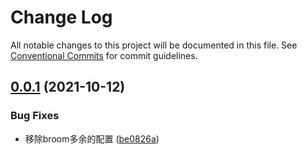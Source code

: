 # Change Log

All notable changes to this project will be documented in this file.
See [Conventional Commits](https://conventionalcommits.org) for commit guidelines.

## [0.0.1](https://github.com/vividcat/broom/compare/@vividcat/broom@0.0.1...@vividcat/broom@0.0.1) (2021-10-12)


### Bug Fixes

* 移除broom多余的配置 ([be0826a](https://github.com/vividcat/broom/commit/be0826a08f936859671bbd39dbbf675d0c053883))
